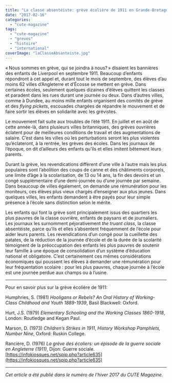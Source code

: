 ```yaml
---
title: "La classe absentéiste: grève écolière de 1911 en Grande-Bretagne"
date: "2017-02-16"
categories: 
  - "cute-magazine"
tags: 
  - "cute-magazine"
  - "greves"
  - "histoire"
  - "international"
coverImage: "laClasseAbsanteiste.jpg"
---
```


« Nous sommes en grève, qui se joindra à nous? » disaient les bannières des enfants de Liverpool en septembre 1911. Beaucoup d’enfants répondront à cet appel et, durant tout le mois de septembre, des élèves d’au moins 62 villes d’Angleterre et d’Écosse se mettent en grève. Dans certaines écoles, seulement quelques dizaines d’élèves quittent les classes et paradent dans les rues durant une journée ou deux. Dans d’autres villes, comme à Dundee, au moins mille enfants organisent des comités de grève et des _flying pickets_, escouades chargées de répandre le mouvement et de faire sortir les élèves en solidarité avec les grévistes.

Le mouvement fait suite aux troubles de l’été 1911. En juillet et en août de cette année-là, dans plusieurs villes britanniques, des grèves ouvrières éclatent pour de meilleures conditions de travail et des augmentations de salaire. C’est dans les villes où les perturbations seront les plus violentes qu’éclateront, à la rentrée, les grèves des écoles. Dans les journaux de l’époque, on dit d’ailleurs des enfants qu’ils et elles imitent bêtement leurs parents.

Durant la grève, les revendications diffèrent d’une ville à l’autre mais les plus populaires sont l’abolition des coups de canne et des châtiments corporels, une limite d’âge à la scolarisation, de 13 ou 14 ans, la fin des devoirs et un congé supplémentaire d’une demi-journée ou d’une journée par semaine. Dans beaucoup de villes également, on demande une rémunération pour les moniteurs, ces élèves plus vieux chargés d’enseigner aux plus jeunes. Dans quelques villes, les enfants demandent à être payés pour leur simple présence à l’école sans distinction selon le mérite.

Les enfants qui font la grève sont principalement issus des quartiers les plus pauvres de la classe ouvrière, enfants de paysans et de journaliers. Les journaux les surnomment péjorativement _the truant class_, la classe absentéiste, parce qu’ils et elles s’absentent fréquemment de l’école pour aider leurs parents. Les revendications d’un congé pour la cueillette des patates, de la réduction de la journée d’école et de la durée de la scolarité témoignent de la préoccupation des enfants les plus pauvres de soutenir leur famille à une époque de consolidation d’un système d’éducation national et obligatoire. C’est certainement ces mêmes considérations économiques qui poussent les élèves à demander une rémunération pour leur fréquentation scolaire : pour les plus pauvres, chaque journée à l’école est une journée perdue aux champs ou à l’usine.

* * *

Pour en savoir plus sur la grève écolière de 1911:

Humphries, S. (1981) _Hooligans or Rebels? An Oral History of Working-Class Childhood and Youth 1889-1939_, Basil Blackwell: Oxford.

Hurt, J.S. (1979) _Elementary Schooling and the Working Classes 1860-1918_, London: Routledge and Kegan Paul.

Marson, D. (1973) _Children’s Strikes in 1911_, _History Workshop Pamphlets, Number Nine_, Oxford: Ruskin College.

Rancière, D. (1976) _La grève des écoliers: un épisode de la guerre sociale en Angleterre (1911)_, Dijon: Guerre sociale.[https://infokiosques.net/spip.php?article635](https://infokiosques.net/spip.php?article635)

* * *

_Cet article a été publié dans le numéro de l’hiver 2017 du CUTE Magazine._

